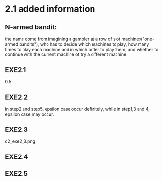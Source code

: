 # 2.1 added information

## N-armed bandit:
the name come from imagining a gambler at a row of slot machines("one-armed bandits"), who has to decide which machines to play, how many times to play each machine and in which order to play them, and whether to continue with the current machine ot try a different machine

## EXE2.1 
0.5
## EXE2.2 
in step2 and step5, epsilon case occur definitely, while in step1,3 and 4, epsilon case may occur.
## EXE2.3
c2_exe2_3.png
## EXE2.4

## EXE2.5

